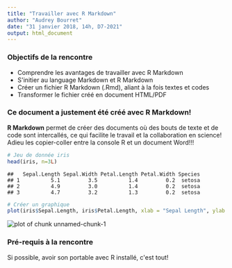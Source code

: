 ```yaml
---
title: "Travailler avec R Markdown"
author: "Audrey Bourret"
date: "31 janvier 2018, 14h, D7-2021"
output: html_document
---
```


### Objectifs de la rencontre

* Comprendre les avantages de travailler avec R Markdown
* S'initier au language Markdown et R Markdown
* Créer un fichier R Markdown (.Rmd), aliant à la fois textes et codes
* Transformer le fichier créé en document HTML/PDF

### Ce document a justement été créé avec R Markdown!

**R Markdown** permet de créer des documents où des bouts de texte et de code sont intercallés, ce qui facilite le travail et la collaboration en science! Adieu les copier-coller entre la console R et un document Word!!!


```r
# Jeu de donnée iris
head(iris, n=3L)
```

```
##   Sepal.Length Sepal.Width Petal.Length Petal.Width Species
## 1          5.1         3.5          1.4         0.2  setosa
## 2          4.9         3.0          1.4         0.2  setosa
## 3          4.7         3.2          1.3         0.2  setosa
```

```r
# Créer un graphique
plot(iris$Sepal.Length, iris$Petal.Length, xlab = "Sepal Length", ylab = "Petal Length")
```

<img src="figure/unnamed-chunk-1-1.png" title="plot of chunk unnamed-chunk-1" alt="plot of chunk unnamed-chunk-1" style="display: block; margin: auto;" />

### Pré-requis à la rencontre

Si possible, avoir son portable avec R installé, c'est tout!
